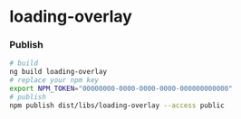 # loading-overlay


### Publish
```bash
# build
ng build loading-overlay
# replace your npm key
export NPM_TOKEN="00000000-0000-0000-0000-000000000000"
# publish
npm publish dist/libs/loading-overlay --access public
```
